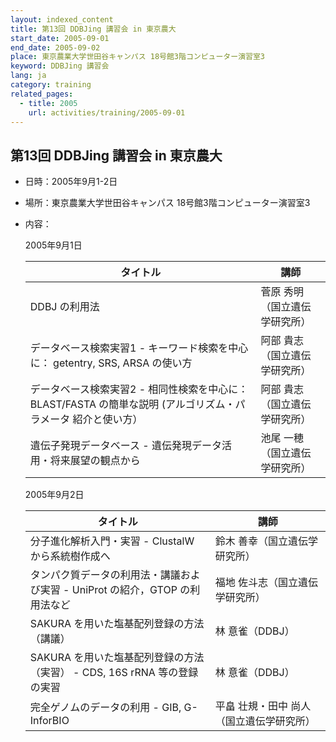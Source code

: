 ```yaml
---
layout: indexed_content
title: 第13回 DDBJing 講習会 in 東京農大
start_date: 2005-09-01
end_date: 2005-09-02
place: 東京農業大学世田谷キャンパス 18号館3階コンピューター演習室3
keyword: DDBJing 講習会
lang: ja
category: training
related_pages:
  - title: 2005
    url: activities/training/2005-09-01
---
```


## 第13回 DDBJing 講習会 in 東京農大 <a name="13"></a>

-   日時：2005年9月1-2日

-   場所：東京農業大学世田谷キャンパス 18号館3階コンピューター演習室3

-   内容：

    2005年9月1日

    | タイトル | 講師 |
    |----|----|
    | DDBJ の利用法 | 菅原 秀明（国立遺伝学研究所） |
    | データベース検索実習1 - キーワード検索を中心に： getentry, SRS, ARSA の使い方 | 阿部 貴志（国立遺伝学研究所） |
    | データベース検索実習2 - 相同性検索を中心に：BLAST/FASTA の簡単な説明 (アルゴリズム・パラメータ 紹介と使い方） | 阿部 貴志（国立遺伝学研究所） |
    | 遺伝子発現データベース - 遺伝発現データ活用・将来展望の観点から | 池尾 一穂（国立遺伝学研究所） |

    2005年9月2日

    | タイトル | 講師 |
    |----|----|
    | 分子進化解析入門・実習 - ClustalW から系統樹作成へ | 鈴木 善幸（国立遺伝学研究所） |
    | タンパク質データの利用法・講議および実習 - UniProt の紹介，GTOP の利用法など | 福地 佐斗志（国立遺伝学研究所） |
    | SAKURA を用いた塩基配列登録の方法（講議） | 林 意雀（DDBJ） |
    | SAKURA を用いた塩基配列登録の方法（実習） - CDS, 16S rRNA 等の登録の実習 | 林 意雀（DDBJ） |
    | 完全ゲノムのデータの利用 - GIB, G-InforBIO | 平畠 壮規・田中 尚人（国立遺伝学研究所） |
